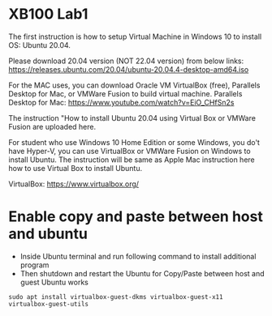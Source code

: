 # XB100 Lab1

The first instruction is how to setup Virtual Machine in Windows 10 to install OS: Ubuntu 20.04.

Please download 20.04 version (NOT 22.04 version) from below links: 
https://releases.ubuntu.com/20.04/ubuntu-20.04.4-desktop-amd64.iso

For the MAC uses, you can download Oracle VM VirtualBox (free), Parallels Desktop for Mac, or VMWare Fusion to build virtual machine. 
Parallels Desktop for Mac: https://www.youtube.com/watch?v=EiO_CHfSn2s

The instruction "How to install Ubuntu 20.04 using Virtual Box or VMWare Fusion are uploaded here. 

For student who use Windows 10 Home Edition or some Windows, you do't have Hyper-V, you can use VirtualBox or VMWare Fusion on Windows to install Ubuntu. The instruction will be same as Apple Mac instruction here how to use Virtual Box to install Ubuntu.

VirtualBox:  https://www.virtualbox.org/

# Enable copy and paste between host and ubuntu
* Inside Ubuntu terminal and run following command to install additional program
* Then shutdown and restart the Ubuntu for Copy/Paste between host and guest Ubuntu works
```
sudo apt install virtualbox-guest-dkms virtualbox-guest-x11 virtualbox-guest-utils
```
